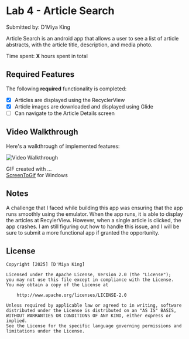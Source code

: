 # Lab 4 - Article Search

Submitted by: D'Miya King

Article Search is an android app that allows a user to see a list of article abstracts, with the article title, description, and media photo.

Time spent: **X** hours spent in total

## Required Features

The following **required** functionality is completed:

* [x] Articles are displayed using the RecyclerView
* [x] Article images are downloaded and displayed using Glide
* [ ] Can navigate to the Article Details screen

## Video Walkthrough

Here's a walkthrough of implemented features:

<img src='https://i.imgur.com/fEXWo0D.gif' title='Video Walkthrough' width='' alt='Video Walkthrough' />


GIF created with ...  
[ScreenToGif](https://www.screentogif.com/) for Windows


## Notes

A challenge that I faced while building this app was ensuring that the app runs smoothly using the emulator. When the app runs, it is able to display the articles at RecylerView. However, when a single article is clicked, the app crashes. I am still figuring out how to handle this issue, and I will be sure to submit a more functional app if granted the opportunity.

## License

    Copyright [2025] [D'Miya King]

    Licensed under the Apache License, Version 2.0 (the "License");
    you may not use this file except in compliance with the License.
    You may obtain a copy of the License at

        http://www.apache.org/licenses/LICENSE-2.0

    Unless required by applicable law or agreed to in writing, software
    distributed under the License is distributed on an "AS IS" BASIS,
    WITHOUT WARRANTIES OR CONDITIONS OF ANY KIND, either express or implied.
    See the License for the specific language governing permissions and
    limitations under the License.

